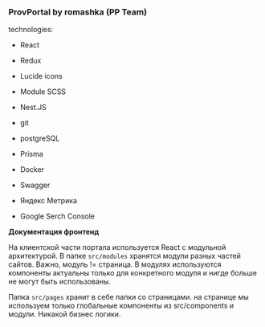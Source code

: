 ### **ProvPortal by romashka (PP Team)**

technologies:

- React
- Redux
- Lucide icons
- Module SCSS

- Nest.JS
- git
- postgreSQL
- Prisma
- Docker
- Swagger

- Яндекс Метрика
- Google Serch Console

**Документация фронтенд**

На клиентской части портала используется React с модульной архитектурой. В папке `src/modules` хранятся модули разных частей сайтов. Важно, модуль != страница. В модулях используются компоненты актуальны только для конкретного модуля и нигде больше не могут быть использованы.

Папка `src/pages` хранит в себе папки со страницами. на странице мы используем только глобальные компоненты из src/components и модули. Никакой бизнес логики.
